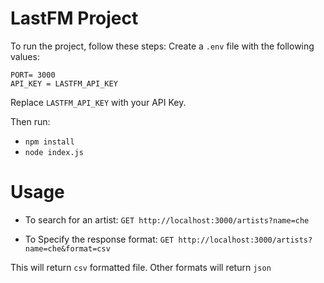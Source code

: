 # LastFM Project

To run the project, follow these steps:
Create a `.env` file with the following values:

```
PORT= 3000
API_KEY = LASTFM_API_KEY
```
Replace `LASTFM_API_KEY` with your API Key. 

Then run: 
- `npm install`
- `node index.js`

# Usage
- To search for an artist:
`GET http://localhost:3000/artists?name=che`

- To Specify the response format:
`GET http://localhost:3000/artists?name=che&format=csv`

This will return `csv` formatted file. Other formats will return `json`